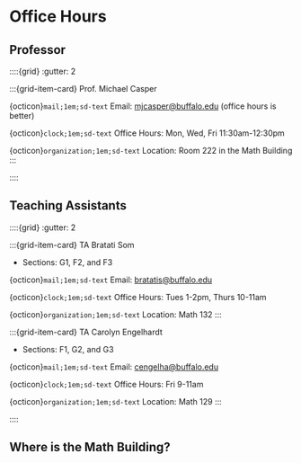 Office Hours
============================


## Professor

::::{grid}
:gutter: 2

:::{grid-item-card} Prof. Michael Casper

{octicon}`mail;1em;sd-text` Email: mjcasper@buffalo.edu (office hours is better)


{octicon}`clock;1em;sd-text` Office Hours: Mon, Wed, Fri 11:30am-12:30pm


{octicon}`organization;1em;sd-text` Location: Room 222 in the Math Building
:::


::::


## Teaching Assistants


::::{grid}
:gutter: 2

:::{grid-item-card} TA Bratati Som

- Sections: G1, F2, and F3

{octicon}`mail;1em;sd-text` Email: bratatis@buffalo.edu

{octicon}`clock;1em;sd-text` Office Hours:  Tues 1-2pm, Thurs 10-11am


{octicon}`organization;1em;sd-text` Location: Math 132
:::


:::{grid-item-card} TA Carolyn Engelhardt

- Sections: F1, G2, and G3

{octicon}`mail;1em;sd-text` Email: cengelha@buffalo.edu

{octicon}`clock;1em;sd-text` Office Hours:  Fri 9-11am

{octicon}`organization;1em;sd-text` Location: Math 129
:::


::::




## Where is the Math Building?

```{include} ../info-components/start/math-building.md
```
